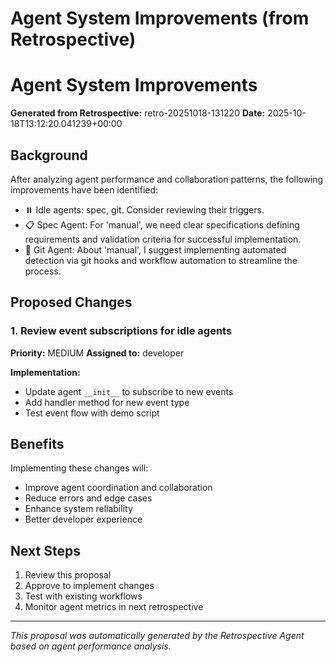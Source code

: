 # Agent System Improvements (from Retrospective)

# Agent System Improvements

**Generated from Retrospective:** retro-20251018-131220
**Date:** 2025-10-18T13:12:20.041239+00:00

## Background

After analyzing agent performance and collaboration patterns, the following improvements have been identified:

- ⏸️ Idle agents: spec, git. Consider reviewing their triggers.
- 📋 Spec Agent: For 'manual', we need clear specifications defining requirements and validation criteria for successful implementation.
- 🔧 Git Agent: About 'manual', I suggest implementing automated detection via git hooks and workflow automation to streamline the process.

## Proposed Changes

### 1. Review event subscriptions for idle agents

**Priority:** MEDIUM
**Assigned to:** developer

**Implementation:**
- Update agent `__init__` to subscribe to new events
- Add handler method for new event type
- Test event flow with demo script


## Benefits

Implementing these changes will:
- Improve agent coordination and collaboration
- Reduce errors and edge cases
- Enhance system reliability
- Better developer experience

## Next Steps

1. Review this proposal
2. Approve to implement changes
3. Test with existing workflows
4. Monitor agent metrics in next retrospective

---

*This proposal was automatically generated by the Retrospective Agent based on agent performance analysis.*
